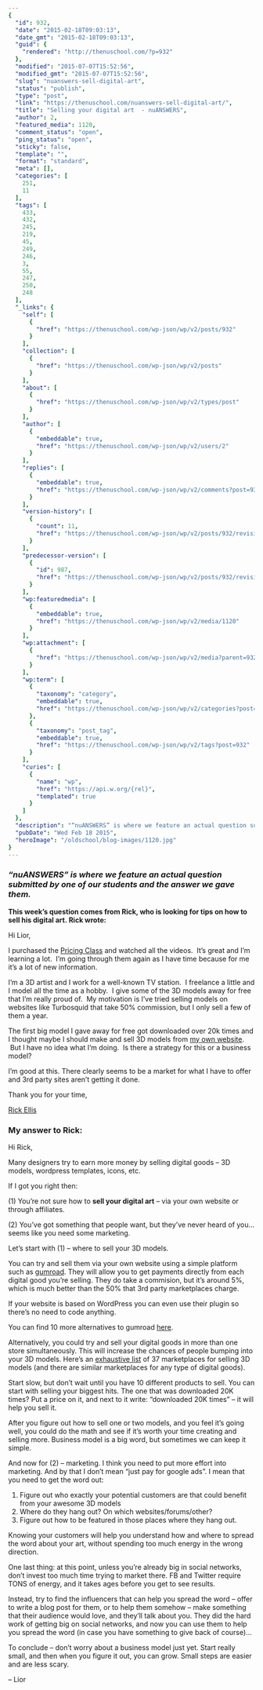 ```yaml
---
{
  "id": 932,
  "date": "2015-02-18T09:03:13",
  "date_gmt": "2015-02-18T09:03:13",
  "guid": {
    "rendered": "http://thenuschool.com/?p=932"
  },
  "modified": "2015-07-07T15:52:56",
  "modified_gmt": "2015-07-07T15:52:56",
  "slug": "nuanswers-sell-digital-art",
  "status": "publish",
  "type": "post",
  "link": "https://thenuschool.com/nuanswers-sell-digital-art/",
  "title": "Selling your digital art  - nuANSWERS",
  "author": 2,
  "featured_media": 1120,
  "comment_status": "open",
  "ping_status": "open",
  "sticky": false,
  "template": "",
  "format": "standard",
  "meta": [],
  "categories": [
    251,
    11
  ],
  "tags": [
    433,
    432,
    245,
    219,
    45,
    249,
    246,
    3,
    55,
    247,
    250,
    248
  ],
  "_links": {
    "self": [
      {
        "href": "https://thenuschool.com/wp-json/wp/v2/posts/932"
      }
    ],
    "collection": [
      {
        "href": "https://thenuschool.com/wp-json/wp/v2/posts"
      }
    ],
    "about": [
      {
        "href": "https://thenuschool.com/wp-json/wp/v2/types/post"
      }
    ],
    "author": [
      {
        "embeddable": true,
        "href": "https://thenuschool.com/wp-json/wp/v2/users/2"
      }
    ],
    "replies": [
      {
        "embeddable": true,
        "href": "https://thenuschool.com/wp-json/wp/v2/comments?post=932"
      }
    ],
    "version-history": [
      {
        "count": 11,
        "href": "https://thenuschool.com/wp-json/wp/v2/posts/932/revisions"
      }
    ],
    "predecessor-version": [
      {
        "id": 987,
        "href": "https://thenuschool.com/wp-json/wp/v2/posts/932/revisions/987"
      }
    ],
    "wp:featuredmedia": [
      {
        "embeddable": true,
        "href": "https://thenuschool.com/wp-json/wp/v2/media/1120"
      }
    ],
    "wp:attachment": [
      {
        "href": "https://thenuschool.com/wp-json/wp/v2/media?parent=932"
      }
    ],
    "wp:term": [
      {
        "taxonomy": "category",
        "embeddable": true,
        "href": "https://thenuschool.com/wp-json/wp/v2/categories?post=932"
      },
      {
        "taxonomy": "post_tag",
        "embeddable": true,
        "href": "https://thenuschool.com/wp-json/wp/v2/tags?post=932"
      }
    ],
    "curies": [
      {
        "name": "wp",
        "href": "https://api.w.org/{rel}",
        "templated": true
      }
    ]
  },
  "description": "“nuANSWERS” is where we feature an actual question submitted by one of our students and the answer we gave them. This week’s question comes from Rick, who is looking for tips on how to sell his digital art. Rick wrote: Hi Lior, I purchased the Pricing Class and watched all the videos.  It&#8217;s great and I&#8217;m [&hellip;]",
  "pubDate": "Wed Feb 18 2015",
  "heroImage": "/oldschool/blog-images/1120.jpg"
}
---
```


<h3><em>“nuANSWERS” is where we feature an actual question submitted by one of our students and the answer we gave them.</em></h3>
<p><strong>This week’s question comes from Rick, who is looking for tips on how to sell his digital art. Rick wrote:</strong></p>
<p>Hi Lior,</p>
<p>I purchased the <a href="http://thenuschool.com/the-pricing-class/" target="_blank">Pricing Class</a> and watched all the videos.  It&#8217;s great and I&#8217;m learning a lot.  I&#8217;m going through them again as I have time because for me it&#8217;s a lot of new information.</p>
<p>I&#8217;m a 3D artist and I work for a well-known TV station.  I freelance a little and I model all the time as a hobby.  I give some of the 3D models away for free that I&#8217;m really proud of.  My motivation is I&#8217;ve tried selling models on websites like Turbosquid that take 50% commission, but I only sell a few of them a year.</p>
<p>The first big model I gave away for free got downloaded over 20k times and I thought maybe I should make and sell 3D models from <a href="http://rickdellis.com" target="_blank">my own website</a>.  But I have no idea what I&#8217;m doing.  Is there a strategy for this or a business model?</p>
<p>I&#8217;m good at this. There clearly seems to be a market for what I have to offer and 3rd party sites aren&#8217;t getting it done.</p>
<p>Thank you for your time,</p>
<p><a href="http://rickdellis.com" target="_blank">Rick Ellis</a></p>
<h3><strong>My answer to Rick:</strong></h3>
<p>Hi Rick,</p>
<p>Many designers try to earn more money by selling digital goods &#8211; 3D models, wordpress templates, icons, etc.</p>
<p>If I got you right then:</p>
<p>(1) You&#8217;re not sure how to <strong>sell your digital art</strong> &#8211; via your own website or through affiliates.</p>
<p>(2) You’ve got something that people want, but they’ve never heard of you&#8230; seems like you need some marketing.</p>
<p>Let’s start with (1) &#8211; where to sell your 3D models.</p>
<p>You can try and sell them via your own website using a simple platform such as <a href="https://t.yesware.com/tl/8964f93cc3b251c7ac8c08a1a191c5e9e87e09f5/0108fd4e2862e280bc20df78ffffa14a/250a4883a05561580501009c2030d830?ytl=https%3A%2F%2Fgumroad.com%2F" target="_blank">gumroad</a>. They will allow you to get payments directly from each digital good you’re selling. They do take a commision, but it’s around 5%, which is much better than the 50% that 3rd party marketplaces charge.</p>
<p>If your website is based on WordPress you can even use their plugin so there’s no need to code anything.</p>
<p>You can find 10 more alternatives to gumroad <a href="http://www.templates.com/blog/top-10-online-services-to-sell-digital-goods/" target="_blank">here</a>.</p>
<p>Alternatively, you could try and sell your digital goods in more than one store simultaneously. This will increase the chances of people bumping into your 3D models. Here’s an <a href="http://makingsociety.com/2013/07/37-3d-printing-marketplaces-to-share-buy-and-sell-3d-designs/" target="_blank">exhaustive list</a> of 37 marketplaces for selling 3D models (and there are similar marketplaces for any type of digital goods).</p>
<p>Start slow, but don’t wait until you have 10 different products to sell. You can start with selling your biggest hits. The one that was downloaded 20K times? Put a price on it, and next to it write: &#8220;downloaded 20K times&#8221; &#8211; it will help you sell it.</p>
<p>After you figure out how to sell one or two models, and you feel it&#8217;s going well, you could do the math and see if it&#8217;s worth your time creating and selling more. Business model is a big word, but sometimes we can keep it simple.</p>
<p>And now for (2) &#8211; marketing. I think you need to put more effort into marketing. And by that I don&#8217;t mean &#8220;just pay for google ads&#8221;. I mean that you need to get the word out:</p>
<ol>
<li>Figure out who exactly your potential customers are that could benefit from your awesome 3D models</li>
<li>Where do they hang out? On which websites/forums/other?</li>
<li>Figure out how to be featured in those places where they hang out.</li>
</ol>
<p>Knowing your customers will help you understand how and where to spread the word about your art, without spending too much energy in the wrong direction.</p>
<p>One last thing: at this point, unless you’re already big in social networks, don&#8217;t invest too much time trying to market there. FB and Twitter require TONS of energy, and it takes ages before you get to see results.</p>
<p>Instead, try to find the influencers that can help you spread the word &#8211; offer to write a blog post for them, or to help them somehow &#8211; make something that their audience would love, and they&#8217;ll talk about you. They did the hard work of getting big on social networks, and now you can use them to help you spread the word (in case you have something to give back of course)&#8230;</p>
<p>To conclude &#8211; don&#8217;t worry about a business model just yet. Start really small, and then when you figure it out, you can grow. Small steps are easier and are less scary.</p>
<p>&#8211; Lior</p>